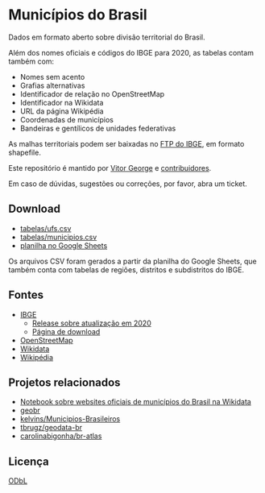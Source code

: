 # Municípios do Brasil

Dados em formato aberto sobre divisão territorial do Brasil.

Além dos nomes oficiais e códigos do IBGE para 2020, as tabelas contam também com:

- Nomes sem acento
- Grafias alternativas
- Identificador de relação no OpenStreetMap
- Identificador na Wikidata
- URL da página Wikipédia
- Coordenadas de municípios
- Bandeiras e gentílicos de unidades federativas

As malhas territoriais podem ser baixadas no [FTP do IBGE](https://geoftp.ibge.gov.br/organizacao_do_territorio/malhas_territoriais/malhas_municipais/municipio_2020/Brasil/BR), em formato shapefile.

Este repositório é mantido por [Vitor George](https://github.com/vgeorge) e [contribuidores](https://github.com/mapaslivres/localidades/graphs/contributors).

Em caso de dúvidas, sugestões ou correções, por favor, abra um ticket.

## Download

- [tabelas/ufs.csv](tabelas/ufs.csv)
- [tabelas/municipios.csv](tabelas/municipios.csv)
- [planilha no Google Sheets](https://docs.google.com/spreadsheets/d/1INaT-Af2apMvaxjMTkyX4CJMwUHFYsDcSI8r56Uobvo/edit?usp=sharing)

Os arquivos CSV foram gerados a partir da planilha do Google Sheets, que também conta com tabelas de regiões, distritos e subdistritos do IBGE.

## Fontes

- [IBGE](https://www.ibge.gov.br)
  - [Release sobre atualização em 2020](https://agenciadenoticias.ibge.gov.br/agencia-sala-de-imprensa/2013-agencia-de-noticias/releases/30115-ibge-atualiza-lista-de-municipios-distritos-e-subdistritos-municipais-do-pais-2020) 
  - [Página de download](https://www.ibge.gov.br/geociencias/organizacao-do-territorio/estrutura-territorial/23701-divisao-territorial-brasileira.html?=&t=acesso-ao-produto)
- [OpenStreetMap](https://www.openstreetmap.org)
- [Wikidata](https://www.wikidata.org)
- [Wikipédia](https://www.wikipedia.org)

## Projetos relacionados

- [Notebook sobre websites oficiais de municípios do Brasil na Wikidata](https://observablehq.com/@vgeorge/municipios-do-brasil-sem-pagina-oficial-no-wikidata)
- [geobr](https://github.com/ipeaGIT/geobr)
- [kelvins/Municipios-Brasileiros](https://github.com/kelvins/Municipios-Brasileiros)
- [tbrugz/geodata-br](https://github.com/tbrugz/geodata-br)
- [carolinabigonha/br-atlas](https://github.com/carolinabigonha/br-atlas)
## Licença

[ODbL](LICENSE)
